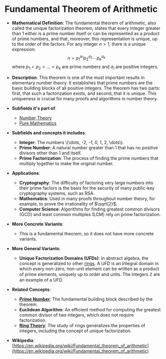 # Fundamental Theorem of Arithmetic

- **Mathematical Definition**: The fundamental theorem of arithmetic, also called the unique factorization theorem, states that every integer greater than 1 either is a prime number itself or can be represented as a product of prime numbers, and that, moreover, this representation is unique, up to the order of the factors.
  For any integer $n > 1$, there is a unique expression:
$$ n = p_1^{a_1} p_2^{a_2} \cdots p_k^{a_k} $$
  where $p_1 < p_2 < \dots < p_k$ are prime numbers and $a_i$ are positive integers.

- **Description**: This theorem is one of the most important results in elementary number theory. It establishes that prime numbers are the basic building blocks of all positive integers. The theorem has two parts: first, that such a factorization exists, and second, that it is unique. This uniqueness is crucial for many proofs and algorithms in number theory.

- **Subfields it's part of**:
    - [Number Theory](https://en.wikipedia.org/wiki/Number_theory)
    - [Pure Mathematics](https://en.wikipedia.org/wiki/Pure_mathematics)

- **Subfields and concepts it includes**:
    - **Integer**: The numbers \\(\dots, -2, -1, 0, 1, 2, \dots\\).
    - **Prime Number**: A natural number greater than 1 that has no positive divisors other than 1 and itself.
    - **Prime Factorization**: The process of finding the prime numbers that multiply together to make the original number.

- **Applications**:
    - **Cryptography**: The difficulty of factoring very large numbers into their prime factors is the basis for the security of many public-key cryptography systems, such as RSA.
    - **Mathematics**: Used in many proofs throughout number theory, for example, to prove the irrationality of $\sqrt{2}$.
    - **Computer Science**: Algorithms for finding greatest common divisors (GCD) and least common multiples (LCM) rely on prime factorization.

- **More Concrete Variants**:
    - This is a fundamental theorem, so it does not have more concrete variants.

- **More General Variants**:
    - **Unique Factorization Domains (UFDs)**: In abstract algebra, the concept is generalized to other [rings](../algebra/ring.md). A UFD is an integral domain in which every non-zero, non-unit element can be written as a product of prime elements, uniquely up to order and units. The integers $\mathbb{Z}$ are an example of a UFD.

- **Related Concepts**:
    - **[Prime Number](./prime_number.md)**: The fundamental building block described by the theorem.
    - **Euclidean Algorithm**: An efficient method for computing the greatest common divisor of two integers, which does not require factorization.
    - **[Ring Theory](../algebra/ring.md)**: The study of rings generalizes the properties of integers, including the concept of unique factorization.

- **Wikipedia**: [https://en.wikipedia.org/wiki/Fundamental_theorem_of_arithmetic](https://en.wikipedia.org/wiki/Fundamental_theorem_of_arithmetic)
